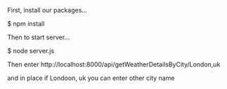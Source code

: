 First, install our packages...

$ npm install

Then to start server...

$ node server.js

Then enter http://localhost:8000/api/getWeatherDetailsByCity/London,uk 

and in place if Londoon, uk you can enter other city name